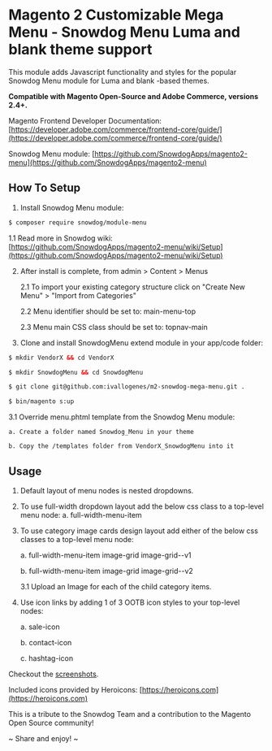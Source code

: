 # Magento 2 Customizable Mega Menu - Snowdog Menu Luma and blank theme support

This module adds Javascript functionality and styles for the popular Snowdog Menu module for Luma and blank -based themes.

**Compatible with Magento Open-Source and Adobe Commerce, versions 2.4+.**

Magento Frontend Developer Documentation: [https://developer.adobe.com/commerce/frontend-core/guide/](https://developer.adobe.com/commerce/frontend-core/guide/)

Snowdog Menu module: [https://github.com/SnowdogApps/magento2-menu](https://github.com/SnowdogApps/magento2-menu)

## How To Setup

1. Install Snowdog Menu module:
```html
$ composer require snowdog/module-menu
```

1.1 Read more in Snowdog wiki: [https://github.com/SnowdogApps/magento2-menu/wiki/Setup](https://github.com/SnowdogApps/magento2-menu/wiki/Setup)

2. After install is complete, from admin > Content > Menus

    2.1 To import your existing category structure click on "Create New Menu" > "Import from Categories"

    2.2 Menu identifier should be set to: main-menu-top

    2.3 Menu main CSS class should be set to: topnav-main

3. Clone and install SnowdogMenu extend module in your app/code folder:
```html
$ mkdir VendorX && cd VendorX

$ mkdir SnowdogMenu && cd SnowdogMenu

$ git clone git@github.com:ivallogenes/m2-snowdog-mega-menu.git .

$ bin/magento s:up
```

3.1 Override menu.phtml template from the Snowdog Menu module:

    a. Create a folder named Snowdog_Menu in your theme

    b. Copy the /templates folder from VendorX_SnowdogMenu into it

## Usage

1. Default layout of menu nodes is nested dropdowns.

2. To use full-width dropdown layout add the below css class to a top-level menu node:
a. full-width-menu-item

3. To use category image cards design layout add either of the below css classes to a top-level menu node:

    a. full-width-menu-item image-grid image-grid--v1

    b. full-width-menu-item image-grid image-grid--v2

    3.1 Upload an Image for each of the child category items.

4. Use icon links by adding 1 of 3 OOTB icon styles to your top-level nodes:

    a. sale-icon

    b. contact-icon

    c. hashtag-icon

Checkout the [screenshots](https://github.com/ivallogenes/m2-snowdog-mega-menu/tree/master/view/frontend/web/screenshots).

Included icons provided by Heroicons: [https://heroicons.com](https://heroicons.com)

This is a tribute to the Snowdog Team and a contribution to the Magento Open Source community!

~ Share and enjoy! ~
